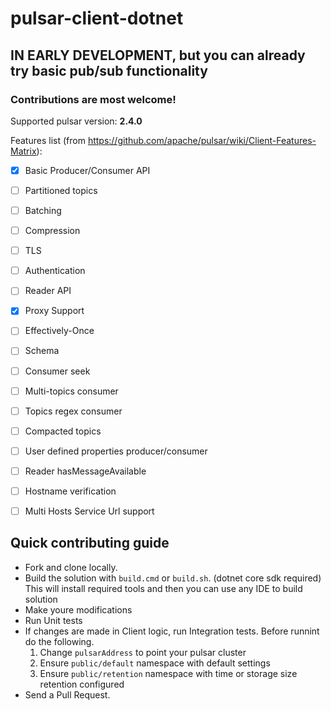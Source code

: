 # pulsar-client-dotnet

## IN EARLY DEVELOPMENT, but you can already try basic pub/sub functionality
### Contributions are most welcome!


Supported pulsar version: **2.4.0**

Features list (from https://github.com/apache/pulsar/wiki/Client-Features-Matrix):

- [X] Basic Producer/Consumer API
- [ ] Partitioned topics
- [ ] Batching
- [ ] Compression
- [ ] TLS
- [ ] Authentication
- [ ] Reader API
- [X] Proxy Support
- [ ] Effectively-Once
- [ ] Schema
- [ ] Consumer seek
- [ ] Multi-topics consumer
- [ ] Topics regex consumer
- [ ] Compacted topics
- [ ] User defined properties producer/consumer
- [ ] Reader hasMessageAvailable
- [ ] Hostname verification
- [ ] Multi Hosts Service Url support


## Quick contributing guide

 - Fork and clone locally.
 - Build the solution with `build.cmd` or `build.sh`. (dotnet core sdk required) This will install required tools and then you can use any IDE to build solution
 - Make youre modifications
 - Run Unit tests
 - If changes are made in Client logic, run Integration tests. Before runnint do the following.
    1. Change `pulsarAddress` to point your pulsar cluster
    2. Ensure `public/default` namespace with default settings
    3. Ensure `public/retention` namespace with time or storage size retention configured
 - Send a Pull Request.
